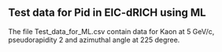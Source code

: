 ## Test data for Pid in EIC-dRICH using ML

The file Test_data_for_ML.csv contain data for Kaon at 5 GeV/c, pseudorapidity 2 and azimuthal angle at 225 degree.